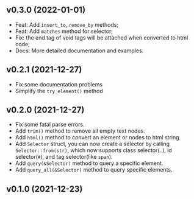 ## v0.3.0 (2022-01-01)

- Feat: Add `insert_to`, `remove_by` methods;
- Feat: Add `matches` method for selector;
- Fix: the end tag of void tags will be attached when converted to html code;
- Docs: More detailed documentation and examples.

## v0.2.1 (2021-12-27)

- Fix some documentation problems
- Simplify the `try_element()` method

## v0.2.0 (2021-12-27)

- Fix some fatal parse errors.
- Add `trim()` method to remove all empty text nodes.
- Add `html()` method to convert an element or nodes to html string.
- Add `Selector` struct, you can now create a selector by calling `Selector::from(str)`, which now supports class selector(`.`), id selector(`#`), and tag selector(like `span`).
- Add `query(&Selector)` method to query a specific element.
- Add `query_all(&Selector)` method to query specific elements.

## v0.1.0 (2021-12-23)